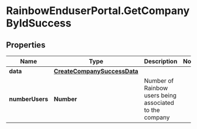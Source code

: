 # RainbowEnduserPortal.GetCompanyByIdSuccess

## Properties

Name | Type | Description | Notes
------------ | ------------- | ------------- | -------------
**data** | [**CreateCompanySuccessData**](CreateCompanySuccessData.md) |  | 
**numberUsers** | **Number** | Number of Rainbow users being associated to the company | 


